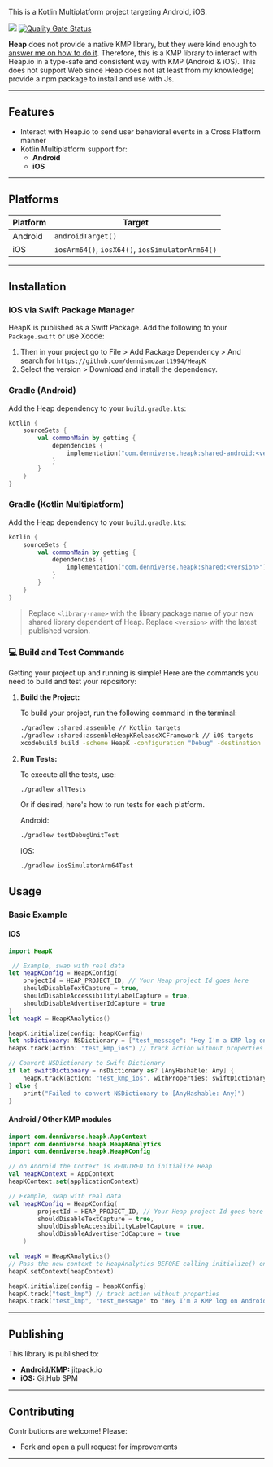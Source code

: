 This is a Kotlin Multiplatform project targeting Android, iOS.

[![](https://jitpack.io/v/dennismozart1994/HeapK.svg)](https://jitpack.io/#dennismozart1994/HeapK)
[![Quality Gate Status](https://sonarcloud.io/api/project_badges/measure?project=dennismozart1994_HeapK&metric=alert_status)](https://sonarcloud.io/summary/new_code?id=dennismozart1994_HeapK)

**Heap** does not provide a native KMP library, but they were kind enough to [answer me on how to do it](https://github.com/heap/heap-ios-autocapture-sdk/issues/4). Therefore, this is a KMP library to interact with  Heap.io in a type-safe and consistent way with KMP (Android & iOS). This does not support Web since Heap does not (at least from my knowledge) provide a npm package to install and use with Js.

---

## Features

- Interact with Heap.io to send user behavioral events in a Cross Platform manner
- Kotlin Multiplatform support for:
    - **Android**
    - **iOS**
---

## Platforms

| Platform | Target                                         |
|----------|------------------------------------------------|
| Android  | `androidTarget()`                              |
| iOS      | `iosArm64()`, `iosX64()`, `iosSimulatorArm64()` |

---

## Installation

### iOS via Swift Package Manager

HeapK is published as a Swift Package. Add the following to your `Package.swift` or use Xcode:

1. Then in your project go to File > Add Package Dependency > And search for `https://github.com/dennismozart1994/HeapK`
2. Select the version > Download and install the dependency.

### Gradle (Android)

Add the Heap dependency to your `build.gradle.kts`:

```kotlin
kotlin {
    sourceSets {
        val commonMain by getting {
            dependencies {
                implementation("com.denniverse.heapk:shared-android:<version>")
            }
        }
    }
}
```

### Gradle (Kotlin Multiplatform)

Add the Heap dependency to your `build.gradle.kts`:

```kotlin
kotlin {
    sourceSets {
        val commonMain by getting {
            dependencies {
                implementation("com.denniverse.heapk:shared:<version>")
            }
        }
    }
}
```

> Replace `<library-name>` with the library package name of your new shared library dependent of Heap.
> Replace `<version>` with the latest published version.

### 💻 Build and Test Commands

Getting your project up and running is simple! Here are the commands you need to build and test your
repository:

1. **Build the Project:**

   To build your project, run the following command in the terminal:

   ```bash
   ./gradlew :shared:assemble // Kotlin targets
   ./gradlew :shared:assembleHeapKReleaseXCFramework // iOS targets
   xcodebuild build -scheme HeapK -configuration "Debug" -destination generic/platform=iOS -verbose SKIP_INSTALL=NO BUILD_LIBRARY_FOR_DISTRIBUTION=YES 
   ```

2. **Run Tests:**

   To execute all the tests, use:

   ```bash
   ./gradlew allTests
   ```

   Or if desired, here's how to run tests for each platform.

   Android:

   ```bash
   ./gradlew testDebugUnitTest
   ```

   iOS:

   ```bash
   ./gradlew iosSimulatorArm64Test
   ```

## Usage

### Basic Example

#### iOS

```swift
import HeapK

 // Example, swap with real data
let heapKConfig = HeapKConfig(
    projectId = HEAP_PROJECT_ID, // Your Heap project Id goes here
    shouldDisableTextCapture = true,
    shouldDisableAccessibilityLabelCapture = true,
    shouldDisableAdvertiserIdCapture = true
)
let heapK = HeapKAnalytics()

heapK.initialize(config: heapKConfig)
let nsDictionary: NSDictionary = ["test_message": "Hey I'm a KMP log on iOS"]
heapK.track(action: "test_kmp_ios") // track action without properties

// Convert NSDictionary to Swift Dictionary
if let swiftDictionary = nsDictionary as? [AnyHashable: Any] {
    heapK.track(action: "test_kmp_ios", withProperties: swiftDictionary) // track action with extra properties
} else {
    print("Failed to convert NSDictionary to [AnyHashable: Any]")
}
```

#### Android / Other KMP modules

```kotlin
import com.denniverse.heapk.AppContext
import com.denniverse.heapk.HeapKAnalytics
import com.denniverse.heapk.HeapKConfig

// on Android the Context is REQUIRED to initialize Heap
val heapKContext = AppContext
heapKContext.set(applicationContext)

// Example, swap with real data
val heapKConfig = HeapKConfig(
        projectId = HEAP_PROJECT_ID, // Your Heap project Id goes here
        shouldDisableTextCapture = true,
        shouldDisableAccessibilityLabelCapture = true,
        shouldDisableAdvertiserIdCapture = true
    )

val heapK = HeapKAnalytics()
// Pass the new context to HeapAnalytics BEFORE calling initialize() on Android
heapK.setContext(heapContext)

heapK.initialize(config = heapKConfig)
heapK.track("test_kmp") // track action without properties
heapK.track("test_kmp", "test_message" to "Hey I'm a KMP log on Android") // track action with extra properties
```

---

## Publishing

This library is published to:

- **Android/KMP:** jitpack.io
- **iOS:** GitHub SPM

---

## Contributing

Contributions are welcome! Please:

- Fork and open a pull request for improvements

---
